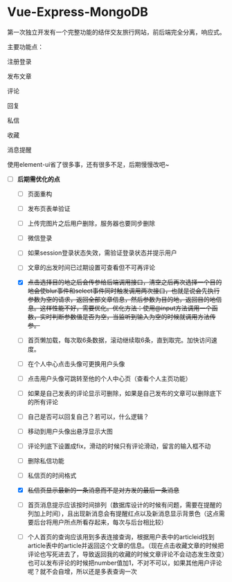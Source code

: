 # Vue-Express-MongoDB
第一次独立开发有一个完整功能的结伴交友旅行网站，前后端完全分离，响应式。

主要功能点：

注册登录

发布文章

评论

回复

私信

收藏

消息提醒

使用element-ui省了很多事，还有很多不足，后期慢慢改吧~

- [ ] **后期需优化的点**
    
    - [ ] 页面重构
    
    - [ ] 发布页表单验证
    
    - [ ] 上传完图片之后用户删除，服务器也要同步删除
    
    - [ ] 微信登录
    
    - [ ] 如果session登录状态失效，需验证登录状态并提示用户
    
    - [ ] 文章的出发时间已过期设置可查看但不可再评论
    
    - [x] <del>点击选择目的地之后会传参给后端调用接口，清空之后再次选择一个目的地会使blur事件和select事件同时触发调用两次接口，也就是说会先执行参数为空的请求，返回全部文章信息，然后参数为目的地，返回目的地信息。这样性能不好，需要优化。优化方法：使用@input方法调用一个函数，实时判断参数值是否为空，当监听到输入为空的时候就调用方法传参。</del>
    
    - [ ] 首页懒加载，每次取6条数据，滚动继续取6条，直到取完。加快访问速度。
    
    - [ ] 在个人中心点击头像可更换用户头像
    
    - [ ] 点击用户头像可跳转至他的个人中心页（查看个人主页功能）
    
    - [ ] 如果是自己发表的评论显示可删除，如果是自己发布的文章可以删除底下的所有评论
    
    - [ ] 自己是否可以回复自己？若可以，什么逻辑？
    
    - [ ] 移动到用户头像出悬浮显示大图
    
    - [ ] 评论列底下设置成fix，滑动的时候只有评论滑动，留言的输入框不动
    
    - [ ] 删除私信功能
    
    - [ ] 私信页的时间格式
    
    - [x] <del>私信页显示最新的一条消息而不是对方发的最后一条消息</del>
    
    - [ ] 首页消息提示应该按时间排列（数据库设计的时候有问题，需要在提醒的列加上时间），且出现新消息会有提醒红点以及新消息显示背景色（这点需要后台将用户所点所看存起来，每次与后台相比较）
    
    - [ ] 个人首页的查询应该用到多表连接查询，根据用户表中的articleid找到article表中的article并返回这个文章的信息。（现在点击收藏文章的时候把评论也写死进去了，导致返回我的收藏的时候文章评论不会动态发生改变）也可以发布评论的时候把number值加1，不对不可以，如果其他用户评论呢？就不会自增，所以还是多表查询一次
